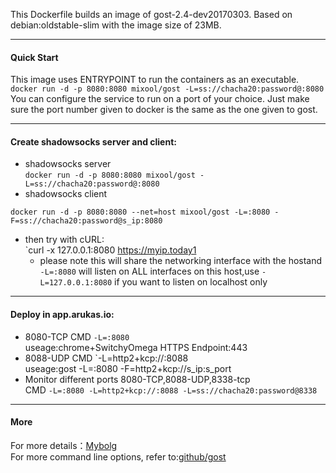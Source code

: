 This Dockerfile builds an image of gost-2.4-dev20170303. Based on debian:oldstable-slim with the image size of 23MB.  
***  
#### Quick Start  
This image uses ENTRYPOINT to run the containers as an executable.  
`docker run -d -p 8080:8080 mixool/gost -L=ss://chacha20:password@:8080`  
You can configure the service to run on a port of your choice. Just make sure the port number given to docker is the same as the one given to gost.  
***  
#### Create shadowsocks server and client:  
* shadowsocks server  
`docker run -d -p 8080:8080 mixool/gost -L=ss://chacha20:password@:8080`  
* shadowsocks client  
````
docker run -d -p 8080:8080 --net=host mixool/gost -L=:8080 -F=ss://chacha20:password@s_ip:8080
````  
- then try with cURL:  
`curl -x 127.0.0.1:8080 https://myip.today1  
  * please note this will share the networking interface with the hostand `-L=:8080` will listen on ALL interfaces on this host,use `-L=127.0.0.1:8080` if you want to listen on localhost only  
***
#### Deploy in app.arukas.io:
* 8080-TCP  CMD    `-L=:8080`  
useage:chrome+SwitchyOmega HTTPS Endpoint:443  
* 8088-UDP  CMD    `-L=http2+kcp://:8088                      
useage:gost -L=:8080 -F=http2+kcp://s_ip:s_port
* Monitor different ports 
  8080-TCP,8088-UDP,8338-tcp  
            CMD    `-L=:8080 -L=http2+kcp://:8088 -L=ss://chacha20:password@8338`  
***
#### More           
For more details：[Mybolg](https://mixool.blogspot.ca/2017/04/dockergost.html)  
For more command line options, refer to:[github/gost](https://github.com/ginuerzh/gost)
